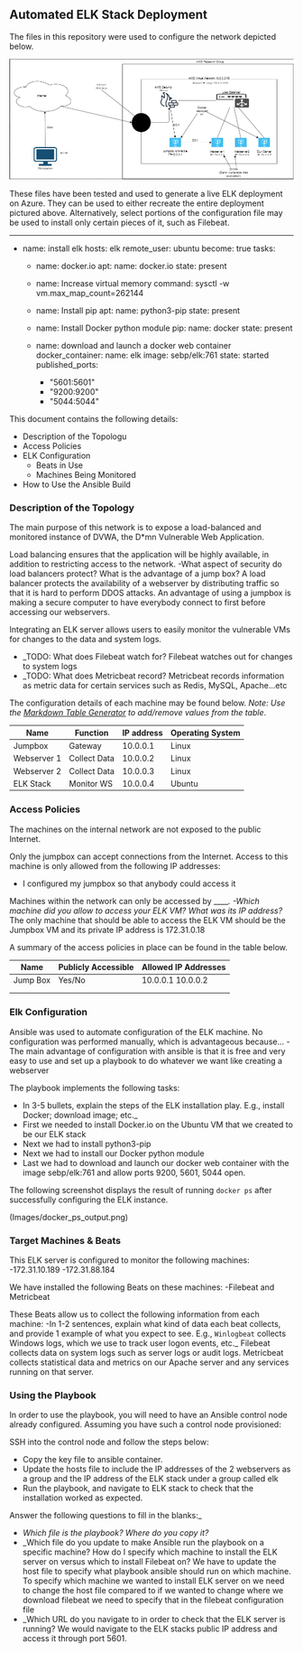 ## Automated ELK Stack Deployment

The files in this repository were used to configure the network depicted below.

![Image of Network Diagram](https://github.com/ahong117/UCI-Project1/blob/31892db63adca7d90b65b41da8ba5cabb156433b/Images/network_diagram.PNG)

These files have been tested and used to generate a live ELK deployment on Azure. They can be used to either recreate the entire deployment pictured above. Alternatively, select portions of the configuration file may be used to install only certain pieces of it, such as Filebeat.

  - ---
  - name: install elk
    hosts: elk
    remote_user: ubuntu
    become: true
    tasks:
    - name: docker.io
      apt:
        name: docker.io
        state: present

    - name: Increase virtual memory
      command: sysctl -w vm.max_map_count=262144



    - name: Install pip
      apt:
        name: python3-pip
        state: present

    - name: Install Docker python module
      pip:
        name: docker
        state: present

    - name: download and launch a docker web container
      docker_container:
        name: elk
        image: sebp/elk:761
        state: started
        published_ports:
         - "5601:5601"
         - "9200:9200"
         - "5044:5044"

This document contains the following details:
- Description of the Topologu
- Access Policies
- ELK Configuration
  - Beats in Use
  - Machines Being Monitored
- How to Use the Ansible Build


### Description of the Topology

The main purpose of this network is to expose a load-balanced and monitored instance of DVWA, the D*mn Vulnerable Web Application.

Load balancing ensures that the application will be highly available, in addition to restricting access to the network.
-What aspect of security do load balancers protect? What is the advantage of a jump box? A load balancer protects the availability of a webserver by distributing traffic so that it is hard to perform DDOS attacks.  An advantage of using a jumpbox is making a secure computer to have everybody connect to first before accessing our webservers.  

Integrating an ELK server allows users to easily monitor the vulnerable VMs for changes to the data and system logs.
- _TODO: What does Filebeat watch for? Filebeat watches out for changes to system logs 
- _TODO: What does Metricbeat record? Metricbeat records information as metric data for certain services such as Redis, MySQL, Apache...etc

The configuration details of each machine may be found below.
_Note: Use the [Markdown Table Generator](http://www.tablesgenerator.com/markdown_tables) to add/remove values from the table_.

| Name        | Function     | IP address | Operating System |
|-------------|--------------|------------|------------------|
| Jumpbox     | Gateway      | 10.0.0.1   | Linux            |
| Webserver 1 | Collect Data | 10.0.0.2   | Linux            |
| Webserver 2 | Collect Data | 10.0.0.3   | Linux            |
| ELK Stack   | Monitor WS   | 10.0.0.4   | Ubuntu           |
### Access Policies

The machines on the internal network are not exposed to the public Internet. 

Only the jumpbox can accept connections from the Internet. Access to this machine is only allowed from the following IP addresses:
- I configured my jumpbox so that anybody could access it 

Machines within the network can only be accessed by _____.
-Which machine did you allow to access your ELK VM? What was its IP address?_
The only machine that should be able to access the ELK VM should be the Jumpbox VM and its private IP address is 172.31.0.18

A summary of the access policies in place can be found in the table below.

| Name     | Publicly Accessible | Allowed IP Addresses |
|----------|---------------------|----------------------|
| Jump Box | Yes/No              | 10.0.0.1 10.0.0.2    |
|          |                     |                      |
|          |                     |                      |

### Elk Configuration

Ansible was used to automate configuration of the ELK machine. No configuration was performed manually, which is advantageous because...
-The main advantage of configuration with ansible is that it is free and very easy to use and set up a playbook to do whatever we want like creating a webserver

The playbook implements the following tasks:
- In 3-5 bullets, explain the steps of the ELK installation play. E.g., install Docker; download image; etc._
- First we needed to install Docker.io on the Ubuntu VM that we created to be our ELK stack
- Next we had to install python3-pip
- Next we had to install our Docker python module
- Last we had to download and launch our docker web container with the image sebp/elk:761 and allow ports 9200, 5601, 5044 open. 

The following screenshot displays the result of running `docker ps` after successfully configuring the ELK instance.

(Images/docker_ps_output.png)

### Target Machines & Beats
This ELK server is configured to monitor the following machines:
-172.31.10.189
-172.31.88.184

We have installed the following Beats on these machines:
-Filebeat and Metricbeat

These Beats allow us to collect the following information from each machine:
-In 1-2 sentences, explain what kind of data each beat collects, and provide 1 example of what you expect to see. E.g., `Winlogbeat` collects Windows logs, which we use to track user logon events, etc._
Filebeat collects data on system logs such as server logs or audit logs.  Metricbeat collects statistical data and metrics on our Apache server and any services running on that server.  

### Using the Playbook
In order to use the playbook, you will need to have an Ansible control node already configured. Assuming you have such a control node provisioned: 

SSH into the control node and follow the steps below:
- Copy the key file to ansible container.
- Update the hosts file to include the IP addresses of the 2 webservers as a group and the IP address of the ELK stack under a group called elk
- Run the playbook, and navigate to ELK stack to check that the installation worked as expected.

 Answer the following questions to fill in the blanks:_
- _Which file is the playbook? Where do you copy it?_
- _Which file do you update to make Ansible run the playbook on a specific machine? How do I specify which machine to install the ELK server on versus which to install Filebeat on? We have to update the host file to specify what playbook ansible should run on which machine.  To specify which machine we wanted to install ELK server on we need to change the host file compared to if we wanted to change where we download filebeat we need to specify that in the filebeat configuration file
- _Which URL do you navigate to in order to check that the ELK server is running? We would navigate to the ELK stacks public IP address and access it through port 5601. 

